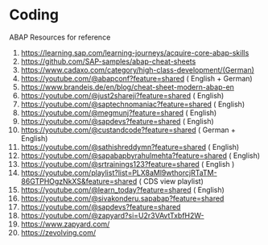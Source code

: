 # Coding

ABAP Resources for reference 

1. https://learning.sap.com/learning-journeys/acquire-core-abap-skills
2. https://github.com/SAP-samples/abap-cheat-sheets
3. https://www.cadaxo.com/category/high-class-development/(German)
4. https://youtube.com/@abapconf?feature=shared ( English + German)
5. https://www.brandeis.de/en/blog/cheat-sheet-modern-abap-en
6. https://youtube.com/@just2shareji?feature=shared ( English)
7. https://youtube.com/@saptechnomaniac?feature=shared ( English)
8. https://youtube.com/@megmunj?feature=shared ( English)
9. https://youtube.com/@sapdevs?feature=shared ( English)
10. https://youtube.com/@custandcode?feature=shared ( German + English)
11. https://youtube.com/@sathishreddymn?feature=shared ( English)
12. https://youtube.com/@sapabapbyrahulmehta?feature=shared ( English)
13. https://youtube.com/@srtrainings123?feature=shared ( English )
14. https://youtube.com/playlist?list=PLX8aMl9wthorcjRTaTM-86GTPHOgzNkXS&feature=shared ( CDS view playlist)
15. https://youtube.com/@learn_today?feature=shared ( English)
16. https://youtube.com/@sivakonderu.sapabap?feature=shared
17. https://youtube.com/@sapdevs?feature=shared
18. https://youtube.com/@zapyard?si=U2r3VAvtTxbfH2W-
19. https://www.zapyard.com/ 
20. https://zevolving.com/ 
